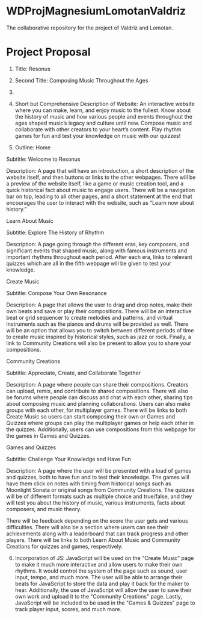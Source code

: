 # WDProjMagnesiumLomotanValdriz
The collaborative repository for the project of Valdriz and Lomotan.

# Project Proposal

1. Title: Resonus

2. Second Title: Composing Music Throughout the Ages 

3. 

4. Short but Comprehensive Description of Website: An interactive website where you can make, learn, and enjoy music to the fullest. Know about the history of music and how various people and events throughout the ages shaped music’s legacy and culture until now. Compose music and collaborate with other creators to your heart’s content. Play rhythm games for fun and test your knowledge on music with our quizzes!

5. Outline: Home

Subtitle: Welcome to Resonus

Description: A page that will have an introduction, a short description of the website itself, and then buttons or links to the other webpages. There will be a preview of the website itself, like a game or music creation tool, and a quick historical fact about music to engage users. There will be a navigation bar on top, leading to all other pages, and a short statement at the end that encourages the user to interact with the website, such as “Learn now about history.”

Learn About Music

Subtitle: Explore The History of Rhythm

Description: A page going through the different eras, key composers, and significant events that shaped music, along with famous instruments and important rhythms throughout each period. After each era, links to relevant quizzes which are all in the fifth webpage will be given to test your knowledge.

Create Music 

Subtitle: Compose Your Own Resonance

Description: A page that allows the user to drag and drop notes, make their own beats and save or play their compositions. There will be an interactive beat or grid sequencer to create melodies and patterns, and virtual instruments such as the pianos and drums will be provided as well. There will be an option that allows you to switch between different periods of time to create music inspired by historical styles, such as jazz or rock. Finally, a link to Community Creations will also be present to allow you to share your compositions.

Community Creations

Subtitle: Appreciate, Create, and Collaborate Together 

Description: A page where people can share their compositions. Creators can upload, remix, and contribute to shared compositions. There will also be forums where people can discuss and chat with each other, sharing tips about composing music and planning collaborations. Users can also make groups with each other, for multiplayer games. There will be links to both Create Music so users can start composing their own or Games and Quizzes where groups can play the multiplayer games or help each other in the quizzes. Additionally, users can use compositions from this webpage for the games in Games and Quizzes.

Games and Quizzes

Subtitle: Challenge Your Knowledge and Have Fun

Description: A page where the user will be presented with a load of games and quizzes, both to have fun and to test their knowledge. The games will have them click on notes with timing from historical songs such as Moonlight Sonata or original songs from Community Creations. The quizzes will be of different formats such as multiple choice and true/false, and they will test you  about the history of music, various instruments, facts about composers, and music theory. 

There will be feedback depending on the score the user gets and various difficulties. There will also be a section where users can see their achievements along with a leaderboard that can track progress and other players. There will be links to both Learn About Music and Community Creations for quizzes and games, respectively.

6. Incorporation of JS: JavaScript will be used on the "Create Music" page to make it much more interactive and allow users to make their own rhythms. It would control the system of the page such as sound, user input, tempo, and much more. The user will be able to arrange their beats for JavaScript to store the data and play it back for the maker to hear. Additionally, the use of JavaScript will allow the user to save their own work and upload it to the "Community Creations" page. Lastly, JavaScript will be included to be used in the "Games & Quizzes" page to track player input, scores, and much more.
